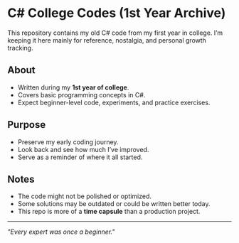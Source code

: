 # C# College Codes (1st Year Archive)

This repository contains my old C# code from my first year in college.
I’m keeping it here mainly for reference, nostalgia, and personal growth tracking.

## About

* Written during my **1st year of college**.
* Covers basic programming concepts in C#.
* Expect beginner-level code, experiments, and practice exercises.

## Purpose

* Preserve my early coding journey.
* Look back and see how much I’ve improved.
* Serve as a reminder of where it all started.

## Notes

* The code might not be polished or optimized.
* Some solutions may be outdated or could be written better today.
* This repo is more of a **time capsule** than a production project.

---

*"Every expert was once a beginner."*
